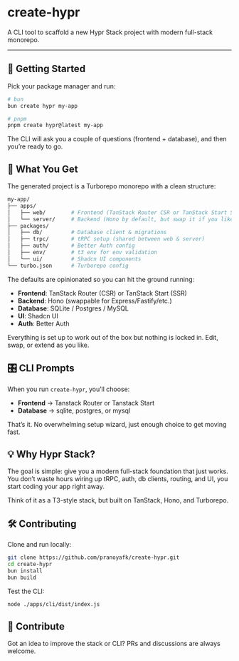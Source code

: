 # create-hypr

A CLI tool to scaffold a new Hypr Stack project with modern full-stack monorepo.

---
## 🚀 Getting Started

Pick your package manager and run:

```bash
# bun
bun create hypr my-app

# pnpm
pnpm create hypr@latest my-app
```
The CLI will ask you a couple of questions (frontend + database), and then you’re ready to go.


## 🧩 What You Get
The generated project is a Turborepo monorepo with a clean structure:

```bash
my-app/
├── apps/
│   ├── web/        # Frontend (TanStack Router CSR or TanStack Start SSR)
│   └── server/     # Backend (Hono by default, but swap it if you like)
├── packages/
│   ├── db/         # Database client & migrations
│   ├── trpc/       # tRPC setup (shared between web & server)
│   ├── auth/       # Better Auth config
│   ├── env/        # t3 env for env validation
│   └── ui/         # Shadcn UI components
└── turbo.json      # Turborepo config
```
The defaults are opinionated so you can hit the ground running:
- **Frontend**: TanStack Router (CSR) or TanStack Start (SSR)
- **Backend**: Hono (swappable for Express/Fastify/etc.)
- **Database**: SQLite / Postgres / MySQL
- **UI**: Shadcn UI
- **Auth**: Better Auth

Everything is set up to work out of the box but nothing is locked in. Edit, swap, or extend as you like.

## 🎛 CLI Prompts
When you run `create-hypr`, you’ll choose:

- **Frontend** → Tanstack Router or Tanstack Start
- **Database** → sqlite, postgres, or mysql

That’s it. No overwhelming setup wizard, just enough choice to get moving fast.

## 💡 Why Hypr Stack?
The goal is simple: give you a modern full-stack foundation that just works.
You don’t waste hours wiring up tRPC, auth, db clients, routing, and UI, you start coding your app right away.

Think of it as a T3-style stack, but built on TanStack, Hono, and Turborepo.

## 🛠 Contributing

Clone and run locally:
```bash
git clone https://github.com/pranoyafk/create-hypr.git
cd create-hypr
bun install
bun build
```

Test the CLI:
```bash
node ./apps/cli/dist/index.js
```
## 🤝 Contribute
Got an idea to improve the stack or CLI? PRs and discussions are always welcome.
